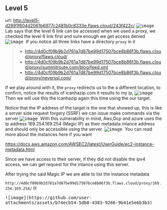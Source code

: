 ## Level 5
url: http://level5-d2891f604d2061b6977c2481b0c8333e.flaws.cloud/243f422c/
<kbd>
![image](https://github.com/user-attachments/assets/ff87639d-72f3-41d7-9a2d-ec12ebd99fc8)
</kbd>
Lab says that the level 6 link can be accessed when we used a proxy, we checked the level 6 link first and sure enough we get access denied
<kbd>
![image](https://github.com/user-attachments/assets/5f8ff2ea-d531-4221-9ca1-d53b90bd027f)
</kbd>
If you notice all three links have a directory `proxy` in it

>- http://4d0cf09b9b2d761a7d87be99d17507bce8b86f3b.flaws.cloud/proxy/flaws.cloud/
>- http://4d0cf09b9b2d761a7d87be99d17507bce8b86f3b.flaws.cloud/proxy/summitroute.com/blog/feed.xml
>- http://4d0cf09b9b2d761a7d87be99d17507bce8b86f3b.flaws.cloud/proxy/neverssl.com/
>
If we  play around with it, the `proxy` redirects us to the a different location, to confirm, notice the results of icanhazip.com it results to my ip, 
<kbd>
![image](https://github.com/user-attachments/assets/bcb95ce7-c823-4484-9828-6e3b5149b34f)
</kbd>
Then we will use this the icanhazip again this time using the our target. 

Notice that the IP address of the target is the one that showed up, this is like a server side request forgery (SSRF) we can issue make commands via the server
<kbd>
![image](https://github.com/user-attachments/assets/f6d0d92f-06c6-4339-972d-f6e4c5f68a35)
</kbd>
With this vulnerability in mind, Aws,Gcp and azure uses the ip address 169.254.169.254 (Magic IP) as their metadata intance address and should only be accessible using the server.
<kbd>
![image](https://github.com/user-attachments/assets/c9b93321-a6a4-455e-aa97-649e59e5eb64)
</kbd>
You can read more about the instances here if you want 


https://docs.aws.amazon.com/AWSEC2/latest/UserGuide/ec2-instance-metadata.html

Since we have access to their server, if they did not disable the ipv4 access, we can get request for the intance using this server.

After trying the said Magic IP we are able to list the instance metadata 

`http://4d0cf09b9b2d761a7d87be99d17507bce8b86f3b.flaws.cloud/proxy/169.254.169.254/`
lll


<kbd>
![image](https://github.com/user-attachments/assets/b74ecb54-5db8-4383-9266-9b41e5e6b3b3)
</kbd>
